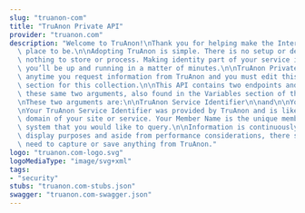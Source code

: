 ```yaml
---
slug: "truanon-com"
title: "TruAnon Private API"
provider: "truanon.com"
description: "Welcome to TruAnon!\nThank you for helping make the Internet a safer\
  \ place to be.\n\nAdopting TruAnon is simple. There is no setup or dependencies,\
  \ nothing to store or process. Making identity part of your service is fun, and\
  \ you’ll be up and running in a matter of minutes.\n\nTruAnon Private Token is used\
  \ anytime you request information from TruAnon and you must edit this into the Variables\
  \ section for this collection.\n\nThis API contains two endpoints and both require\
  \ these same two arguments, also found in the Variables section of this collection.\n\
  \nThese two arguments are:\n\nTruAnon Service Identifier\n\nand\n\nYour Member Name\n\
  \nYour TruAnon Service Identifier was provided by TruAnon and is likely the root\
  \ domain of your site or service. Your Member Name is the unique member ID on your\
  \ system that you would like to query.\n\nInformation is continuously updated for\
  \ display purposes and aside from performance considerations, there should be no\
  \ need to capture or save anything from TruAnon."
logo: "truanon.com-logo.svg"
logoMediaType: "image/svg+xml"
tags:
- "security"
stubs: "truanon.com-stubs.json"
swagger: "truanon.com-swagger.json"
---
```

